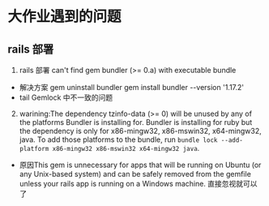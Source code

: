 # 大作业遇到的问题

## rails 部署
1. rails 部署 can't find gem bundler (>= 0.a) with executable bundle
- 解决方案 gem uninstall bundler  gem install bundler --version '1.17.2'
- tail Gemlock 中不一致的问题 

2. warining:The dependency tzinfo-data (>= 0) will be unused by any of the platforms Bundler is installing for. Bundler is installing for ruby but the dependency is only for x86-mingw32, x86-mswin32, x64-mingw32, java. To add those platforms to the bundle, run `bundle lock --add-platform x86-mingw32 x86-mswin32 x64-mingw32 java`.
- 原因This gem is unnecessary for apps that will be running on Ubuntu (or any Unix-based system) and can be safely removed from the gemfile unless your rails app is running on a Windows machine. 直接忽视就可以了

